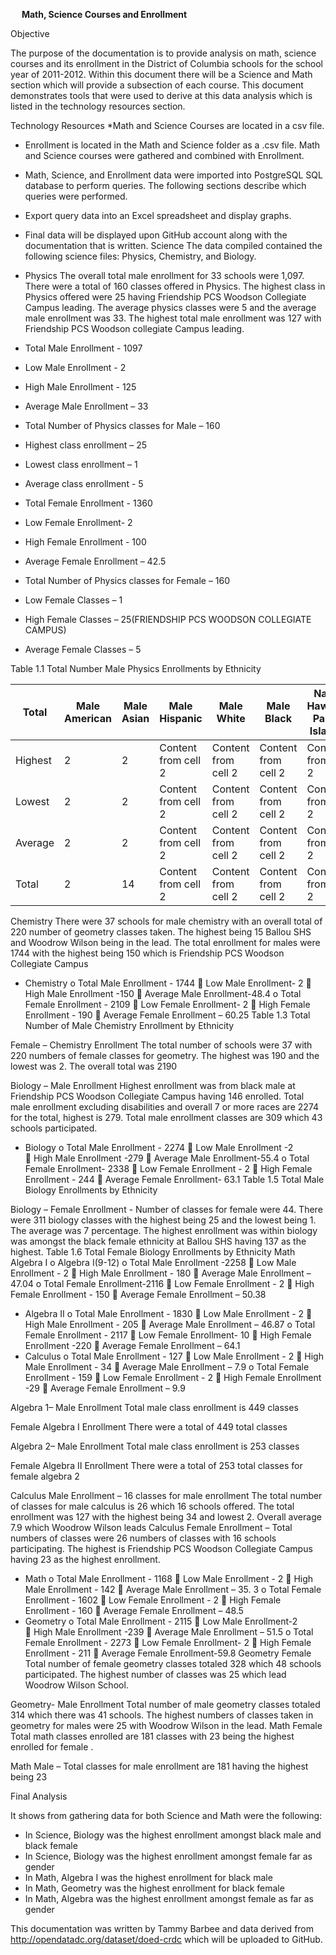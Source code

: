 
 
**Math, Science Courses and Enrollment**

Objective

The purpose of the documentation is to provide analysis on math, science courses and its enrollment in the District of Columbia schools for the school year of 2011-2012. Within this document there will be a Science and Math section which will provide a subsection of each course. This document demonstrates tools that were used to derive at this data analysis which is listed in the technology resources section. 

Technology Resources
*Math and Science Courses are located in a csv file. 
*	Enrollment is located in the Math and Science folder as a .csv file. Math and Science courses were gathered and combined with Enrollment.
*	Math, Science, and Enrollment data were imported into PostgreSQL SQL database to perform queries.  The following sections describe which queries were performed. 
*	Export query data into an Excel spreadsheet and display graphs.
*	Final data will be displayed upon GitHub account along with the documentation that is written. 
Science
The data compiled contained the following science files: Physics, Chemistry, and Biology. 

*	Physics
The overall total male enrollment for 33 schools were 1,097. There were a total of 160 classes offered in Physics. The highest class in Physics offered were 25 having Friendship PCS Woodson Collegiate Campus leading. The average physics classes were 5 and the average male enrollment was 33. The highest total male enrollment was 127 with Friendship PCS Woodson collegiate Campus leading. 

*	Total Male Enrollment - 1097
*	Low Male Enrollment - 2
*	High Male Enrollment - 125 
*	Average Male Enrollment – 33
*	Total Number of Physics classes for Male – 160
*	Highest class enrollment – 25 
*	Lowest class enrollment – 1
*	Average class enrollment - 5
*	Total Female Enrollment - 1360
*	Low Female Enrollment- 2 
*	High Female Enrollment - 100
*	Average Female Enrollment – 42.5
*	Total Number of Physics classes for Female – 160 
*	Low Female Classes – 1 
*	High Female Classes – 25(FRIENDSHIP PCS WOODSON COLLEGIATE CAMPUS)
*	Average Female Classes – 5 

Table 1.1 Total Number Male Physics Enrollments by Ethnicity 

Total |Male American | Male Asian | Male Hispanic | Male White | Male Black | Native Hawaiian Pacific Islander | Two or more races
------------ |------------ | -------------| -------------| -------------| -------------| -------------| -------------
Highest| 2| 2| Content from cell 2| Content from cell 2| Content from cell 2| Content from cell 2| Content from cell 2
Lowest | 2| 2| Content from cell 2| Content from cell 2| Content from cell 2| Content from cell 2| Content from cell 2
Average | 2| 2| Content from cell 2| Content from cell 2| Content from cell 2| Content from cell 2| Content from cell 2
Total | 2| 14| Content from cell 2| Content from cell 2| Content from cell 2| Content from cell 2| Content from cell 2

Chemistry 
There were 37 schools for male chemistry with an overall total of 220 number of geometry classes taken. The highest being 15 Ballou SHS and Woodrow Wilson being in the lead. The total enrollment for males were 1744 with the highest being 150 which is Friendship PCS Woodson Collegiate Campus
*	Chemistry 
o	Total Male Enrollment - 1744
	Low Male Enrollment- 2 
	High Male Enrollment -150
	Average Male Enrollment-48.4
o	Total Female Enrollment - 2109
	Low Female Enrollment- 2
	High Female Enrollment - 190
	Average Female Enrollment – 60.25
Table 1.3 Total Number of Male Chemistry Enrollment by Ethnicity

Female – Chemistry Enrollment
The total number of schools were 37 with 220 numbers of female classes for geometry. The highest was 190 and the lowest was 2. The overall total was 2190

Biology – Male Enrollment
Highest enrollment was from black male at Friendship PCS Woodson Collegiate Campus having 146 enrolled.  Total male enrollment excluding disabilities and overall 7 or more races are 2274 for the total, highest is 279. Total male enrollment classes are 309 which 43 schools participated. 
*	Biology 
o	Total Male Enrollment - 2274
	Low Male Enrollment -2  
	High Male Enrollment -279
	Average Male Enrollment-55.4
o	Total Female Enrollment- 2338
	Low Female Enrollment - 2
	High Female Enrollment - 244
	Average Female Enrollment- 63.1
Table 1.5 Total Male Biology Enrollments by Ethnicity

Biology – Female Enrollment - Number of classes for female were 44. There were 311 biology classes with the highest being 25 and the lowest being 1. The average was 7 percentage. The highest enrollment was within biology was amongst the black female ethnicity at Ballou SHS having 137 as the highest. 
Table 1.6 Total Female Biology Enrollments by Ethnicity
Math 
Algebra I 
o	Algebra I(9-12)
o	Total Male Enrollment -2258 
	Low Male Enrollment - 2
	High Male Enrollment - 180 
	Average Male Enrollment – 47.04
o	Total Female Enrollment-2116
	Low Female Enrollment - 2
	High Female Enrollment - 150
	Average Female Enrollment – 50.38
*	Algebra II 
o	Total Male Enrollment - 1830
	Low Male Enrollment - 2
	High Male Enrollment - 205
	Average Male Enrollment – 46.87
o	Total Female Enrollment - 2117
	Low Female Enrollment- 10
	High Female Enrollment -220
	Average Female Enrollment – 64.1
*	Calculus 
o	Total Male Enrollment - 127
	Low Male Enrollment - 2 
	High Male Enrollment  - 34
	Average Male Enrollment – 7.9
o	Total Female Enrollment - 159
	Low Female Enrollment - 2
	High Female Enrollment -29
	Average Female Enrollment – 9.9

Algebra 1– Male Enrollment
Total male class enrollment is 449 classes 

Female Algebra I Enrollment 
There were a total of 449 total classes 

Algebra 2– Male Enrollment
Total male class enrollment is 253 classes 

Female Algebra II Enrollment 
There were a total of 253 total classes for female algebra 2


Calculus Male Enrollment – 16 classes for male enrollment 
The total number of classes for male calculus is 26 which 16 schools offered. The total enrollment was 127 with the highest being 34 and lowest 2. Overall average 7.9 which Woodrow Wilson leads
Calculus Female Enrollment – 
Total numbers of classes were 26 numbers of classes with 16 schools participating. The highest is Friendship PCS Woodson Collegiate Campus having 23 as the highest enrollment. 
*	Math
o	Total Male Enrollment - 1168
	Low Male Enrollment - 2 
	High Male Enrollment - 142
	Average Male Enrollment – 35. 3
o	Total Female Enrollment - 1602
	Low Female Enrollment - 2
	High Female Enrollment - 160
	Average Female Enrollment – 48.5
*	Geometry
o	Total Male Enrollment - 2115
	Low Male Enrollment-2  
	High Male Enrollment -239 
	Average Male Enrollment – 51.5
o	Total Female Enrollment - 2273
	Low Female Enrollment- 2
	High Female Enrollment - 211
	Average Female Enrollment-59.8
Geometry Female 
Total number of female geometry classes totaled 328 which 48 schools participated. The highest number of classes was 25 which lead Woodrow Wilson School.






Geometry- Male Enrollment
Total number of male geometry classes totaled 314 which there was 41 schools. The highest numbers of classes taken in geometry for males were 25 with Woodrow Wilson in the lead. 
Math Female
Total math classes enrolled are 181 classes with 23 being the highest enrolled for female .


Math Male – Total classes for male enrollment are 181 having the highest being 23  



Final Analysis 

It shows from gathering data for both Science and Math were the following:
*	In Science, Biology was the highest enrollment amongst black male and black female
*	In Science, Biology was the highest enrollment amongst female far as gender
*	In Math, Algebra I was the highest enrollment for black male 
*	In Math, Geometry was the highest enrollment for black female 
*	In Math, Algebra was the highest enrollment amongst female as far as gender

This documentation was written by Tammy Barbee and data derived from http://opendatadc.org/dataset/doed-crdc which will be uploaded to GitHub. 
